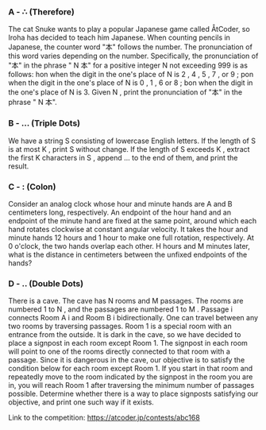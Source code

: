 ### A - ∴ (Therefore)
The cat Snuke wants to play a popular Japanese game called ÅtCoder,
so Iroha has decided to teach him Japanese. When counting pencils in Japanese,
the counter word "本" follows the number. The pronunciation of this word varies 
depending on the number. Specifically, the pronunciation of "本" in the phrase 
" N 本" for a positive integer N not exceeding 999 is as follows: hon when the digit
in the one's place of N is 2 , 4 , 5 , 7 , or 9 ; pon when the digit in the one's 
place of N is 0 , 1 , 6 or 8 ; bon when the digit in the one's place of N is 3.
Given N , print the pronunciation of "本" in the phrase " N 本".

### B - ... (Triple Dots)
We have a string S consisting of lowercase English letters.
If the length of S is at most K , print S without change. If the length of S exceeds K 
, extract the first K characters in S , append ... to the end of them, and print the result.

### C - : (Colon)
Consider an analog clock whose hour and minute hands are A and B centimeters long, respectively.
An endpoint of the hour hand and an endpoint of the minute hand are fixed at the same 
point, around which each hand rotates clockwise at constant angular velocity. 
It takes the hour and minute hands 12 hours and 1 hour to make one full rotation, respectively.
At 0 o'clock, the two hands overlap each other. H hours and M minutes later, what is the distance
in centimeters between the unfixed endpoints of the hands?

### D - .. (Double Dots)
There is a cave. The cave has N rooms and M passages. The rooms are numbered 1 to N , and
the passages are numbered 1 to M . Passage i connects Room A i and Room B i bidirectionally.
One can travel between any two rooms by traversing passages. Room 1 is a special room with an
entrance from the outside. It is dark in the cave, so we have decided to place a signpost in each room except Room 1. 
The signpost in each room will point to one of the rooms directly connected to that room with a passage. 
Since it is dangerous in the cave, our objective is to satisfy the condition below for each room except Room 1.
If you start in that room and repeatedly move to the room indicated by the signpost in the room you are in, you
will reach Room 1 after traversing the minimum number of passages possible. Determine whether there is a way to
place signposts satisfying our objective, and print one such way if it exists.

Link to the competition: https://atcoder.jp/contests/abc168
